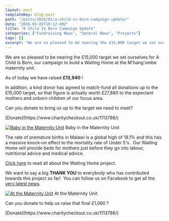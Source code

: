 ```yaml
---
layout: post
templateKey: blog-post
path: "/posts/2016/01/a-child-is-born-campaign-update/"
date: "2016-01-05T10:12:49Z"
title: "A Child Is Born Campaign Update"
categories: ["Fundraising News", "General News", "Projects"]
tags: []
excerpt: "We are so pleased to be nearing the £15,000 target we set ourselves for A Child Is Born, our campai..."
---
```


We are so pleased to be nearing the £15,000 target we set ourselves for A Child Is Born, our campaign to build a Waiting Home at the M'bang'ombe maternity unit.

As of today we have raised **£13,940** !

In addition, a kind donor has agreed to match-fund all donations up to the £15,000 target, so that figure is actually worth £27,880 to the expectant mothers and unborn children of our focus area.

Can you donate to bring us up to the target we need to meet?

<div id="paypal_donate">[Donate](https://www.charitycheckout.co.uk/1113786/)</div>

[![Baby in the Maternity Unit](http://www.africanvision.org.uk/africa-vision-news/wp-content/uploads/2016/01/Baby-2-259x300.jpg)](http://www.africanvision.org.uk/africa-vision-news/wp-content/uploads/2016/01/Baby-2.jpg) Baby in the Maternity Unit

The rate of premature births in Malawi is a global high of 18.1% and this has a massive knock-on effect to the mortality rate of Under 5's.  Our Waiting Home will provide beds for mothers just before they go into labour, nutritional advice and medical advice.

[Click here](http://www.africanvision.org.uk/health/a-child-is-born/) to read all about the Waiting Home project.

We want to say a big **THANK YOU** to everybody who has contributed towards this project so far!  You can follow us on Facebook to get all the [very latest news](https://www.facebook.com/africanvision/).

[![At the Maternity Unit](http://www.africanvision.org.uk/africa-vision-news/wp-content/uploads/2016/01/Baby-3-300x236.jpg)](http://www.africanvision.org.uk/africa-vision-news/wp-content/uploads/2016/01/Baby-3.jpg) At the Maternity Unit

Can you donate to help us raise that final £1,060 ?

<div id="paypal_donate">[Donate](https://www.charitycheckout.co.uk/1113786/)</div>